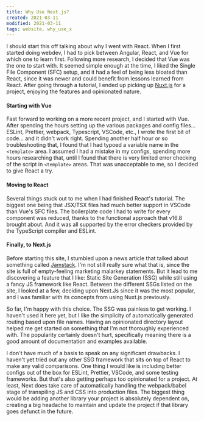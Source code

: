 ```yaml
---
title: Why Use Next.js?
created: 2021-03-11
modified: 2021-03-11
tags: website, why_use_x
---
```


I should start this off talking about why I went with React. When I first started doing webdev, I had to pick between Angular, React, and Vue for which one to learn first. Following more research, I decided that Vue was the one to start with. It seemed simple enough at the time, I liked the Single File Component (SFC) setup, and it had a feel of being less bloated than React, since it was newer and could benefit from lessons learned from React. After going through a tutorial, I ended up picking up [Nuxt.js](https://nuxtjs.org) for a project, enjoying the features and opinionated nature.

#### Starting with Vue

Fast forward to working on a more recent project, and I started with Vue. After spending the hours setting up the various packages and config files... ESLint, Prettier, webpack, Typescript, VSCode, etc., I wrote the first bit of code... and it didn't work right. Spending another half hour or so troubleshooting that, I found that I had typoed a variable name in the `<template>` area. I assumed I had a mistake in my configs, spending more hours researching that, until I found that there is very limited error checking of the script in `<template>` areas. That was unacceptable to me, so I decided to give React a try.

#### Moving to React

Several things stuck out to me when I had finished React's tutorial. The biggest one being that JSX/TSX files had much better support in VSCode than Vue's SFC files. The boilerplate code I had to write for every component was reduced, thanks to the functional approach that v16.8 brought about. And it was all supported by the error checkers provided by the TypeScript compiler and ESLint.

#### Finally, to Next.js

Before starting this site, I stumbled upon a news article that talked about something called [Jamstack](https://jamstack.org/). I'm not still really sure what that is, since the site is full of empty-feeling marketing malarkey statements. But it lead to me discovering a feature that I like: Static Site Generation (SSG) while still using a fancy JS framework like React. Between the different SSGs listed on the site, I looked at a few, deciding upon Next.Js since it was the most popular, and I was familiar with its concepts from using Nuxt.js previously.

So far, I'm happy with this choice. The SSG was painless to get working. I haven't used it here yet, but I like the simplicity of automatically generated routing based upon file names. Having an opinionated directory layout helped me get started on something that I'm not thoroughly experienced with. The popularity certainly doesn't hurt, specifically meaning there is a good amount of documentation and examples available.

I don't have much of a basis to speak on any significant drawbacks. I haven't yet tried out any other SSG framework that sits on top of React to make any valid comparisons. One thing I would like is including better configs out of the box for ESLint, Prettier, VSCode, and some testing frameworks. But that's also getting perhaps too opinionated for a project. At least, Next does take care of automatically handling the webpack/babel stage of transpiling JS and CSS into production files. The biggest thing would be adding another library your project is absolutely dependent on, creating a big headache to maintain and update the project if that library goes defunct in the future.